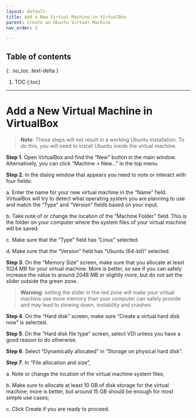 ```yaml
---
layout: default
title: Add a New Virtual Machine in VirtualBox
parent: Create an Ubuntu Virtual Machine
nav_order: 2

---
```

## Table of contents
{: .no_toc .text-delta }

1. TOC
{:toc}

---

# Add a New Virtual Machine in VirtualBox

> **Note**: These steps will not result in a working Ubuntu installation. To do this, you will need to install Ubuntu inside the virtual machine.

**Step 1**. Open VirtualBox and find the “New” button in the main window. Alternatively, you can click “Machine > New…” in the top menu.

**Step 2**. In the dialog window that appears you need to note or interact with four fields:

  a. Enter the name for your new virtual machine in the “Name” field. VirtualBox will try to detect what operating system you are planning to use and match the “Type” and “Version” fields based on your input.
  
  b. Take note of or change the location of the “Machine Folder” field. This is the folder on your computer where the system files of your virtual machine will be saved.
  
  c. Make sure that the “Type” field has “Linux” selected.
  
  d. Make sure that the “Version” field has “Ubuntu (64-bit)” selected.

**Step 3**. On the “Memory Size” screen, make sure that you allocate at least 1024 MB for your virtual machine. More is better, so see if you can safely increase the value to around 2048 MB or slightly more, but do not set the slider outside the green zone.

> **Warning**: setting the slider in the red zone will make your virtual machine use more memory than your computer can safely provide and may lead to slowing down, instability and crashes.

**Step 4**. On the “Hard disk” screen, make sure “Create a virtual hard disk now” is selected.

**Step 5**. On the “Hard disk file type” screen, select VDI unless you have a good reason to do otherwise.

**Step 6**. Select “Dynamically allocated” in “Storage on physical hard disk”.

**Step 7**. In “File allocation and size”, 

  a. Note or change the location of the virtual machine system files;
  
  b. Make sure to allocate at least 10 GB of disk storage for the virtual machine; more is better, but around 15 GB should be enough for most simple use cases;
  
  c. Click Create if you are ready to proceed.


